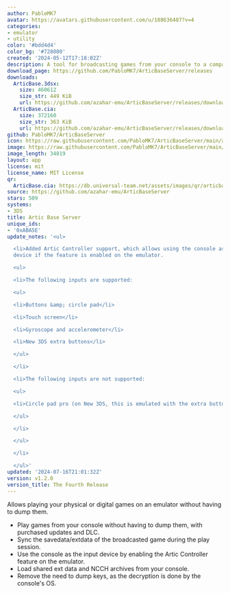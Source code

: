 ```yaml
---
author: PabloMK7
avatar: https://avatars.githubusercontent.com/u/188636407?v=4
categories:
- emulator
- utility
color: '#bdd4d4'
color_bg: '#728080'
created: '2024-05-12T17:18:02Z'
description: A tool for broadcasting games from your console to a compatible 3DS emulator.
download_page: https://github.com/PabloMK7/ArticBaseServer/releases
downloads:
  ArticBase.3dsx:
    size: 460612
    size_str: 449 KiB
    url: https://github.com/azahar-emu/ArticBaseServer/releases/download/v1.2.0/ArticBase.3dsx
  ArticBase.cia:
    size: 372160
    size_str: 363 KiB
    url: https://github.com/azahar-emu/ArticBaseServer/releases/download/v1.2.0/ArticBase.cia
github: PabloMK7/ArticBaseServer
icon: https://raw.githubusercontent.com/PabloMK7/ArticBaseServer/main/app/resources/icon.png
image: https://raw.githubusercontent.com/PabloMK7/ArticBaseServer/main/app/resources/banner.png
image_length: 34819
layout: app
license: mit
license_name: MIT License
qr:
  ArticBase.cia: https://db.universal-team.net/assets/images/qr/articbase-cia.png
source: https://github.com/azahar-emu/ArticBaseServer
stars: 509
systems:
- 3DS
title: Artic Base Server
unique_ids:
- '0xABA5E'
update_notes: '<ul>

  <li>Added Artic Controller support, which allows using the console as the input
  device if the feature is enabled on the emulator.

  <ul>

  <li>The following inputs are supported:

  <ul>

  <li>Buttons &amp; circle pad</li>

  <li>Touch screen</li>

  <li>Gyroscope and accelerometer</li>

  <li>New 3DS extra buttons</li>

  </ul>

  </li>

  <li>The following inputs are not supported:

  <ul>

  <li>Circle pad pro (on New 3DS, this is emulated with the extra buttons)</li>

  </ul>

  </li>

  </ul>

  </li>

  </ul>'
updated: '2024-07-16T21:01:32Z'
version: v1.2.0
version_title: The Fourth Release
---
```

Allows playing your physical or digital games on an emulator without having to dump them.

- Play games from your console without having to dump them, with purchased updates and DLC.
- Sync the savedata/extdata of the broadcasted game during the play session.
- Use the console as the input device by enabling the Artic Controller feature on the emulator.
- Load shared ext data and NCCH archives from your console.
- Remove the need to dump keys, as the decryption is done by the console's OS.
